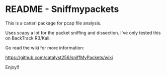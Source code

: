 # README - Sniffmypackets

This is a canari package for pcap file analysis.

Uses scapy a lot for the packet sniffing and dissection. I've only tested this on BackTrack R3/Kali.

Go read the wiki for more information:

https://github.com/catalyst256/sniffMyPackets/wiki

Enjoy!!
